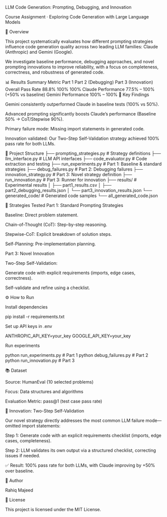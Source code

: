 LLM Code Generation: Prompting, Debugging, and Innovation

Course Assignment · Exploring Code Generation with Large Language Models

📌 Overview

This project systematically evaluates how different prompting strategies influence code generation quality across two leading LLM families: Claude (Anthropic) and Gemini (Google).

We investigate baseline performance, debugging approaches, and novel prompting innovations to improve reliability, with a focus on completeness, correctness, and robustness of generated code.

📊 Results Summary
Metric	Part 1	Part 2 (Debugging)	Part 3 (Innovation)
Overall Pass Rate	88.8%	100%	100%
Claude Performance	77.5%	–	100% (+50% vs baseline)
Gemini Performance	100%	–	100%
🔑 Key Findings

Gemini consistently outperformed Claude in baseline tests (100% vs 50%).

Advanced prompting significantly boosts Claude’s performance (Baseline 50% → CoT/Stepwise 90%).

Primary failure mode: Missing import statements in generated code.

Innovation validated: Our Two-Step Self-Validation strategy achieved 100% pass rate for both LLMs.

📂 Project Structure
├── prompting_strategies.py       # Strategy definitions
├── llm_interface.py              # LLM API interfaces
├── code_evaluator.py             # Code extraction and testing
├── run_experiments.py            # Part 1: Baseline & standard strategies
├── debug_failures.py             # Part 2: Debugging failures
├── innovation_strategy.py        # Part 3: Novel strategy definition
├── run_innovation.py             # Part 3: Runner for innovation
├── results/                      # Experimental results
│   ├── part1_results.csv
│   ├── part2_debugging_results.json
│   └── part3_innovation_results.json
└── generated_code/               # Generated code samples
    └── all_generated_code.json

🧪 Strategies Tested
Part 1: Standard Prompting Strategies

Baseline: Direct problem statement.

Chain-of-Thought (CoT): Step-by-step reasoning.

Stepwise-CoT: Explicit breakdown of solution steps.

Self-Planning: Pre-implementation planning.

Part 3: Novel Innovation

Two-Step Self-Validation:

Generate code with explicit requirements (imports, edge cases, correctness).

Self-validate and refine using a checklist.

⚙️ How to Run

Install dependencies

pip install -r requirements.txt


Set up API keys in .env

ANTHROPIC_API_KEY=your_key
GOOGLE_API_KEY=your_key


Run experiments

python run_experiments.py   # Part 1
python debug_failures.py    # Part 2
python run_innovation.py    # Part 3

📚 Dataset

Source: HumanEval (10 selected problems)

Focus: Data structures and algorithms

Evaluation Metric: pass@1 (test case pass rate)

🚀 Innovation: Two-Step Self-Validation

Our novel strategy directly addresses the most common LLM failure mode—omitted import statements:

Step 1: Generate code with an explicit requirements checklist (imports, edge cases, completeness).

Step 2: LLM validates its own output via a structured checklist, correcting issues if needed.

✅ Result: 100% pass rate for both LLMs, with Claude improving by +50% over baseline.

👤 Author

Rahiq Majeed

📄 License

This project is licensed under the MIT License.